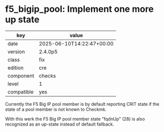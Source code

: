 [//]: # (werk v2)
# f5_bigip_pool: Implement one more up state

key        | value
---------- | ---
date       | 2025-06-10T14:22:47+00:00
version    | 2.4.0p5
class      | fix
edition    | cre
component  | checks
level      | 1
compatible | yes

Currently the F5 Big IP pool member is by default reporting CRIT state if the state of a pool member is not known to Checkmk.

With this werk the F5 Big IP pool member state "fqdnUp" (28) is also recognized as an up-state instead of default fallback.
